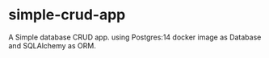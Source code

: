 # simple-crud-app
A Simple database CRUD app. using Postgres:14 docker image as Database and SQLAlchemy as ORM.
